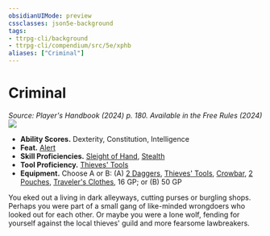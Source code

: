 ```yaml
---
obsidianUIMode: preview
cssclasses: json5e-background
tags:
- ttrpg-cli/background
- ttrpg-cli/compendium/src/5e/xphb
aliases: ["Criminal"]
---
```

# Criminal
*Source: Player's Handbook (2024) p. 180. Available in the Free Rules (2024)*  
![](2-Mechanics/CLI/backgrounds/img/criminal.webp#right)

- **Ability Scores.** Dexterity, Constitution, Intelligence  
- **Feat.** [Alert](2-Mechanics/CLI/feats/alert-xphb.md)  
- **Skill Proficiencies.** [Sleight of Hand](2-Mechanics/CLI/rules/skills.md#Sleight%20of%20Hand), [Stealth](2-Mechanics/CLI/rules/skills.md#Stealth)  
- **Tool Proficiency.** [Thieves' Tools](2-Mechanics/CLI/items/thieves-tools-xphb.md)  
- **Equipment.** Choose A or B: (A) [2 Daggers](2-Mechanics/CLI/items/dagger-xphb.md), [Thieves' Tools](2-Mechanics/CLI/items/thieves-tools-xphb.md), [Crowbar](2-Mechanics/CLI/items/crowbar-xphb.md), [2 Pouches](2-Mechanics/CLI/items/pouch-xphb.md), [Traveler's Clothes](2-Mechanics/CLI/items/travelers-clothes-xphb.md), 16 GP; or (B) 50 GP  

You eked out a living in dark alleyways, cutting purses or burgling shops. Perhaps you were part of a small gang of like-minded wrongdoers who looked out for each other. Or maybe you were a lone wolf, fending for yourself against the local thieves' guild and more fearsome lawbreakers.
